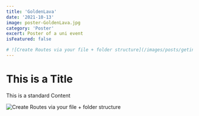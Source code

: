 ```yaml
---
title: 'GoldenLava'
date: '2021-10-13'
image: poster-GoldenLava.jpg
category: 'Poster'
excert: Poster of a uni event
isFeatured: false

# ![Create Routes via your file + folder structure](/images/posts/geting-started/getting-started-nextjs.png)
---
```

# This is a Title
This is a standard Content

![Create Routes via your file + folder structure](poster-GoldenLava.jpg)
